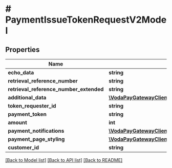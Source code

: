 # # PaymentIssueTokenRequestV2Model

## Properties

Name | Type | Description | Notes
------------ | ------------- | ------------- | -------------
**echo_data** | **string** |  | [optional]
**retrieval_reference_number** | **string** |  | [optional]
**retrieval_reference_number_extended** | **string** |  | [optional]
**additional_data** | [**\VodaPayGatewayClient\Model\PaymentIntentAdditionalDataModel**](PaymentIntentAdditionalDataModel.md) |  | [optional]
**token_requester_id** | **string** |  | [optional]
**payment_token** | **string** |  | [optional]
**amount** | **int** |  |
**payment_notifications** | [**\VodaPayGatewayClient\Model\PaymentNotifications**](PaymentNotifications.md) |  | [optional]
**payment_page_styling** | [**\VodaPayGatewayClient\Model\PaymentPageStyling**](PaymentPageStyling.md) |  | [optional]
**customer_id** | **string** |  | [optional]

[[Back to Model list]](../../README.md#models) [[Back to API list]](../../README.md#endpoints) [[Back to README]](../../README.md)
